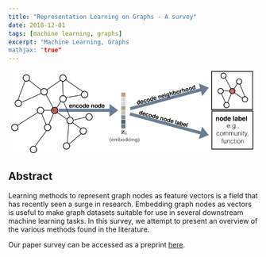 ```yaml
---
title: "Representation Learning on Graphs - A survey"
date: 2018-12-01
tags: [machine learning, graphs]
excerpt: "Machine Learning, Graphs
mathjax: "true"
---
```


<div style="text-align: center;">
  <img src="/images/graph-embeddings/graphs.png" style="width: 1800px">
</div>

## Abstract

Learning methods to represent graph nodes as feature vectors is a field that has recently seen a surge in research. Embedding graph nodes as vectors is useful to make graph datasets suitable for use in several downstream machine learning tasks. In this survey, we attempt to present an overview of the various methods found in the literature.

Our paper survey can be accessed as a preprint [here](https://easychair.org/publications/preprint/Mjsf).
